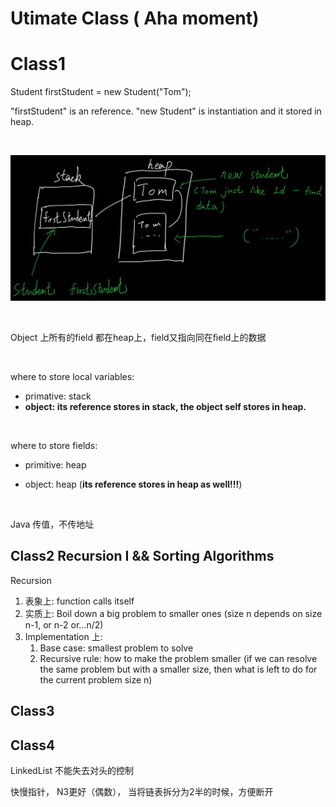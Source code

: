 # Utimate Class ( Aha moment)

# Class1

Student firstStudent = new Student("Tom");    

"firstStudent" is an reference. "new Student" is instantiation and it stored in heap. 

<br>

![Image](https://github.com/mingzheruan/Notebook/blob/master/Algorithm%20--%20laioffer/Image(Utimate%20Class)/UtimateClass01.png)

<br>

Object 上所有的field 都在heap上，field又指向同在field上的数据

<br>

where to store local variables:

+ primative: stack
+ **object: its reference stores in stack, the object self stores in heap.**

<br>

where to store fields:

+ primitive: heap

+ object: heap (**its reference stores in heap as well!!!**)

    <br>

Java 传值，不传地址



## Class2 Recursion I && Sorting Algorithms

Recursion

1.  表象上: function calls itself
2.  实质上: Boil down a big problem to smaller ones (size n depends on size n-1, or n-2 or...n/2)
3.  Implementation 上:
    1.  Base case: smallest problem to solve
    2.  Recursive rule: how to make the problem smaller (if we can resolve the same problem but with a smaller size, then what is left to do for the current problem size n)

## Class3



## Class4

LinkedList 不能失去对头的控制

快慢指针， N3更好（偶数）， 当将链表拆分为2半的时候，方便断开





